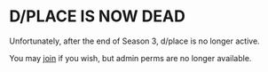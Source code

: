 # **D/PLACE IS NOW DEAD**

Unfortunately, after the end of Season 3, d/place is no longer active.

You may [join](https://discord.gg/m9vfzUWptE) if you wish, but admin perms are no longer available.
